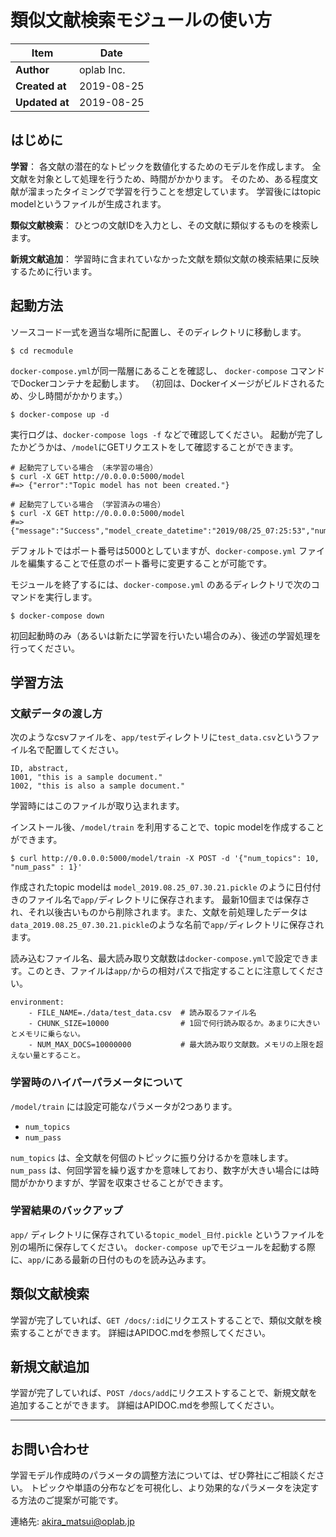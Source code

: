 # 類似文献検索モジュールの使い方

| Item             |  Date                |
| -----------------| -------------------- |
|  **Author**         |  oplab Inc.            |
|  **Created at**      |  2019-08-25            |
|  **Updated at**      |  2019-08-25            |


## はじめに
**学習**：
各文献の潜在的なトピックを数値化するためのモデルを作成します。
全文献を対象として処理を行うため、時間がかかります。
そのため、ある程度文献が溜まったタイミングで学習を行うことを想定しています。
学習後にはtopic modelというファイルが生成されます。

**類似文献検索**：
ひとつの文献IDを入力とし、その文献に類似するものを検索します。

**新規文献追加**：
学習時に含まれていなかった文献を類似文献の検索結果に反映するために行います。


## 起動方法
ソースコード一式を適当な場所に配置し、そのディレクトリに移動します。
```
$ cd recmodule
```
`docker-compose.yml`が同一階層にあることを確認し、
`docker-compose` コマンドでDockerコンテナを起動します。
（初回は、Dockerイメージがビルドされるため、少し時間がかかります。）
```
$ docker-compose up -d
```
実行ログは、`docker-compose logs -f` などで確認してください。
起動が完了したかどうかは、`/model`にGETリクエストをして確認することができます。
```
# 起動完了している場合 （未学習の場合）
$ curl -X GET http://0.0.0.0:5000/model
#=> {"error":"Topic model has not been created."}

# 起動完了している場合 （学習済みの場合）
$ curl -X GET http://0.0.0.0:5000/model
#=> {"message":"Success","model_create_datetime":"2019/08/25_07:25:53","num_docs":300,"num_topics":10}
```
デフォルトではポート番号は5000としていますが、`docker-compose.yml` ファイルを編集することで任意のポート番号に変更することが可能です。

モジュールを終了するには、`docker-compose.yml` のあるディレクトリで次のコマンドを実行します。
```
$ docker-compose down
```

初回起動時のみ（あるいは新たに学習を行いたい場合のみ）、後述の学習処理を行ってください。

## 学習方法
### 文献データの渡し方
次のようなcsvファイルを、`app/test`ディレクトリに`test_data.csv`というファイル名で配置してください。
```
ID, abstract,
1001, "this is a sample document."
1002, "this is also a sample document."
```
学習時にはこのファイルが取り込まれます。

インストール後、`/model/train` を利用することで、topic modelを作成することができます。
```
$ curl http://0.0.0.0:5000/model/train -X POST -d '{"num_topics": 10, "num_pass" : 1}'
```
作成されたtopic modelは `model_2019.08.25_07.30.21.pickle` のように日付付きのファイル名で`app/`ディレクトリに保存されます。
最新10個までは保存され、それ以後古いものから削除されます。また、文献を前処理したデータは`data_2019.08.25_07.30.21.pickle`のような名前で`app/`ディレクトリに保存されます。

読み込むファイル名、最大読み取り文献数は`docker-compose.yml`で設定できます。このとき、ファイルは`app/`からの相対パスで指定することに注意してください。
```
environment:
    - FILE_NAME=./data/test_data.csv  # 読み取るファイル名
    - CHUNK_SIZE=10000                # 1回で何行読み取るか。あまりに大きいとメモリに乗らない。
    - NUM_MAX_DOCS=10000000           # 最大読み取り文献数。メモリの上限を超えない量とすること。
```

### 学習時のハイパーパラメータについて
`/model/train` には設定可能なパラメータが2つあります。

* `num_topics`
* `num_pass`

`num_topics` は、全文献を何個のトピックに振り分けるかを意味します。
`num_pass` は、何回学習を繰り返すかを意味しており、数字が大きい場合には時間がかかりますが、学習を収束させることができます。

### 学習結果のバックアップ
`app/` ディレクトリに保存されている`topic_model_日付.pickle` というファイルを別の場所に保存してください。
`docker-compose up`でモジュールを起動する際に、`app/`にある最新の日付のものを読み込みます。

## 類似文献検索
学習が完了していれば、`GET /docs/:id`にリクエストすることで、類似文献を検索することができます。
詳細はAPIDOC.mdを参照してください。

## 新規文献追加
学習が完了していれば、`POST /docs/add`にリクエストすることで、新規文献を追加することができます。
詳細はAPIDOC.mdを参照してください。


---

## お問い合わせ 
学習モデル作成時のパラメータの調整方法については、ぜひ弊社にご相談ください。
トピックや単語の分布などを可視化し、より効果的なパラメータを決定する方法のご提案が可能です。

連絡先: 
akira_matsui@oplab.jp
